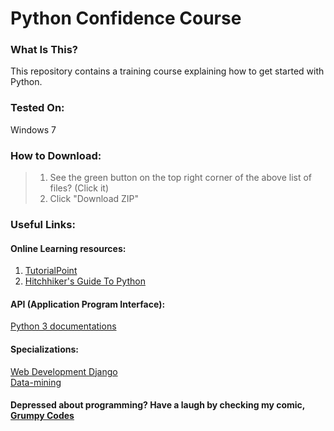 # **Python Confidence Course**

### What Is This?

This repository contains a training course explaining how to get started with Python.

### Tested On:
Windows 7

### How to Download:

>1. See the green button on the top right corner of the above list of files? (Click it)  
>2. Click "Download ZIP"

### Useful Links:

#### Online Learning resources:
1. [TutorialPoint][tutorialpoint]
2. [Hitchhiker's Guide To Python][hitchhiker]

#### API (Application Program Interface):  
[Python 3 documentations][pydocs]  

#### Specializations:

[Web Development Django][webdev]  
[Data-mining][datamine]

#### Depressed about programming? Have a laugh by checking my comic, [Grumpy Codes][gcodes]


[tutorialpoint]: https://www.tutorialspoint.com/python/index.htm
[hitchhiker]: https://docs.python-guide.org/
[pydocs]: https://docs.python.org/3/
[webdev]: https://docs.djangoproject.com/en/1.11/intro/
[datamine]: http://guidetodatamining.com/
[gcodes]: https://tapas.io/series/Grumpy-Codes
[7link]: https://github.com/cardboardcode/pcc/tree/windows_7
